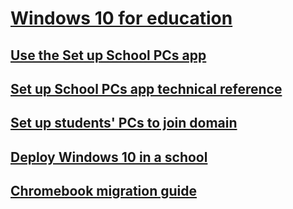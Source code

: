 # [Windows 10 for education](index.md)
## [Use the Set up School PCs app](use-set-up-school-pcs-app.md)
## [Set up School PCs app technical reference](set-up-school-pcs-technical.md)
## [Set up students' PCs to join domain](set-up-students-pcs-to-join-domain.md)
## [Deploy Windows 10 in a school](deploy-windows-10-in-a-school.md)
## [Chromebook migration guide](chromebook-migration-guide.md)